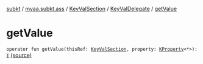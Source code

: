 [subkt](../../../index.md) / [myaa.subkt.ass](../../index.md) / [KeyValSection](../index.md) / [KeyValDelegate](index.md) / [getValue](./get-value.md)

# getValue

`operator fun getValue(thisRef: `[`KeyValSection`](../index.md)`, property: `[`KProperty`](https://kotlinlang.org/api/latest/jvm/stdlib/kotlin.reflect/-k-property/index.html)`<*>): `[`T`](index.md#T) [(source)](https://github.com/Myaamori/SubKt/blob/0.1.11/src/main/kotlin/myaa/subkt/ass/parser.kt#L645)